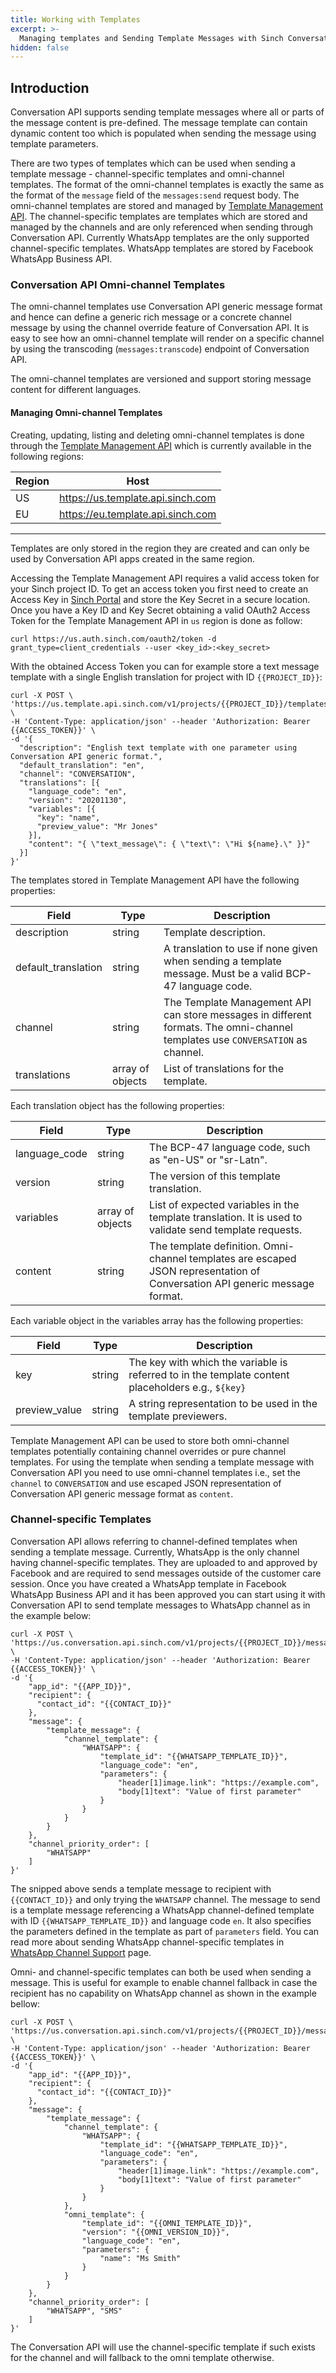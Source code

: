```yaml
---
title: Working with Templates
excerpt: >-
  Managing templates and Sending Template Messages with Sinch Conversation API.
hidden: false
---
```


## Introduction

Conversation API supports sending template messages where all or parts of the message content is
pre-defined. The message template can contain dynamic content too which is
populated when sending the message using template parameters.

There are two types of templates which can be used when sending a template message - channel-specific templates
and omni-channel templates. The format of the omni-channel templates is exactly the same
as the format of the `message` field of the `messages:send` request body.
The omni-channel templates are stored and managed by [Template Management API](https://developers.sinch.com/reference#templates-1).
The channel-specific templates are templates which are stored and managed by the
channels and are only referenced when sending through Conversation API.
Currently WhatsApp templates are the only supported channel-specific templates.
WhatsApp templates are stored by Facebook WhatsApp Business API.

### Conversation API Omni-channel Templates

The omni-channel templates use Conversation API generic message format
and hence can define a generic rich message or a concrete channel message by using the
channel override feature of Conversation API. It is easy to see how an omni-channel template
will render on a specific channel by using the transcoding (`messages:transcode`) endpoint
of Conversation API.

The omni-channel templates are versioned and support storing message content for different languages.

#### Managing Omni-channel Templates

Creating, updating, listing and deleting omni-channel templates is done through the
[Template Management API](https://developers.sinch.com/reference#templates-1) which is currently available in
the following regions:

| Region | Host                              |
| ------ | --------------------------------- |
| US     | https://us.template.api.sinch.com |
| EU     | https://eu.template.api.sinch.com |

---

Templates are only stored in the region they are created and can only be used by
Conversation API apps created in the same region.

Accessing the Template Management API requires a valid access token for your Sinch project ID.
To get an access token you first need to create an Access Key in [Sinch Portal](https://dashboard.sinch.com/settings/access-keys)
and store the Key Secret in a secure location.
Once you have a Key ID and Key Secret obtaining a valid OAuth2 Access Token for the Template Management API in `us` region is done as follow:

```curl
curl https://us.auth.sinch.com/oauth2/token -d grant_type=client_credentials --user <key_id>:<key_secret>
```

With the obtained Access Token you can for example store a text message template with a single English translation
for project with ID `{{PROJECT_ID}}`:

```curl
curl -X POST \
'https://us.template.api.sinch.com/v1/projects/{{PROJECT_ID}}/templates' \
-H 'Content-Type: application/json' --header 'Authorization: Bearer {{ACCESS_TOKEN}}' \
-d '{
  "description": "English text template with one parameter using Conversation API generic format.",
  "default_translation": "en",
  "channel": "CONVERSATION",
  "translations": [{
    "language_code": "en",
    "version": "20201130",
    "variables": [{
      "key": "name",
      "preview_value": "Mr Jones"
    }],
    "content": "{ \"text_message\": { \"text\": \"Hi ${name}.\" }}"
  }]
}'
```

The templates stored in Template Management API have the following properties:

| Field               | Type             | Description                                                                                                                    |
| ------------------- | ---------------- | ------------------------------------------------------------------------------------------------------------------------------ |
| description         | string           | Template description.                                                                                                          |
| default_translation | string           | A translation to use if none given when sending a template message. Must be a valid BCP-47 language code.                      |
| channel             | string           | The Template Management API can store messages in different formats. The omni-channel templates use `CONVERSATION` as channel. |
| translations        | array of objects | List of translations for the template.                                                                                         |

Each translation object has the following properties:

| Field         | Type             | Description                                                                                                                 |
| ------------- | ---------------- | --------------------------------------------------------------------------------------------------------------------------- |
| language_code | string           | The BCP-47 language code, such as "en-US" or "sr-Latn".                                                                     |
| version       | string           | The version of this template translation.                                                                                   |
| variables     | array of objects | List of expected variables in the template translation. It is used to validate send template requests.                      |
| content       | string           | The template definition. Omni-channel templates are escaped JSON representation of Conversation API generic message format. |

Each variable object in the variables array has the following properties:

| Field         | Type             | Description                                                                                        |
| ------------- | ---------------- | -------------------------------------------------------------------------------------------------- |
| key           | string           | The key with which the variable is referred to in the template content placeholders e.g., `${key}` |
| preview_value | string           | A string representation to be used in the template previewers.                                     |

Template Management API can be used to store both omni-channel templates potentially containing channel overrides or
pure channel templates. For using the template when sending a template message with Conversation API you need to use omni-channel templates i.e., set the `channel` to `CONVERSATION`
and use escaped JSON representation of Conversation API generic message format as `content`.

### Channel-specific Templates

Conversation API allows referring to channel-defined templates when sending a template message.
Currently, WhatsApp is the only channel having channel-specific templates. They are uploaded to and approved by
Facebook and are required to send messages outside of the customer care session.
Once you have created a WhatsApp template in Facebook WhatsApp Business API and it has been approved
you can start using it with Conversation API to send template messages to WhatsApp channel as
in the example below:

```curl
curl -X POST \
'https://us.conversation.api.sinch.com/v1/projects/{{PROJECT_ID}}/messages:send' \
-H 'Content-Type: application/json' --header 'Authorization: Bearer {{ACCESS_TOKEN}}' \
-d '{
    "app_id": "{{APP_ID}}",
    "recipient": {
      "contact_id": "{{CONTACT_ID}}"
    },
    "message": {
        "template_message": {
            "channel_template": {
                "WHATSAPP": {
                    "template_id": "{{WHATSAPP_TEMPLATE_ID}}",
                    "language_code": "en",
                    "parameters": {
                        "header[1]image.link": "https://example.com",
                        "body[1]text": "Value of first parameter"
                    }
                }
            }
        }
    },
    "channel_priority_order": [
        "WHATSAPP"
    ]
}'
```

The snipped above sends a template message to recipient with `{{CONTACT_ID}}` and only trying
the `WHATSAPP` channel. The message to send is a template message referencing a
WhatsApp channel-defined template with ID `{{WHATSAPP_TEMPLATE_ID}}` and language code `en`.
It also specifies the parameters defined in the template as part of `parameters` field.
You can read more about sending WhatsApp channel-specific templates in [WhatsApp Channel Support](doc:conversation-whatsapp) page.

Omni- and channel-specific templates can both be used when sending a message.
This is useful for example to enable channel fallback in case the recipient has no capability on WhatsApp channel
as shown in the example bellow:

```curl
curl -X POST \
'https://us.conversation.api.sinch.com/v1/projects/{{PROJECT_ID}}/messages:send' \
-H 'Content-Type: application/json' --header 'Authorization: Bearer {{ACCESS_TOKEN}}' \
-d '{
    "app_id": "{{APP_ID}}",
    "recipient": {
      "contact_id": "{{CONTACT_ID}}"
    },
    "message": {
        "template_message": {
            "channel_template": {
                "WHATSAPP": {
                    "template_id": "{{WHATSAPP_TEMPLATE_ID}}",
                    "language_code": "en",
                    "parameters": {
                        "header[1]image.link": "https://example.com",
                        "body[1]text": "Value of first parameter"
                    }
                }
            },
            "omni_template": {
                "template_id": "{{OMNI_TEMPLATE_ID}}",
                "version": "{{OMNI_VERSION_ID}}",
                "language_code": "en",
                "parameters": {
                    "name": "Ms Smith"
                }
            }
        }
    },
    "channel_priority_order": [
        "WHATSAPP", "SMS"
    ]
}'
```

The Conversation API will use the channel-specific template if such exists for the channel and will fallback to the omni template otherwise.
